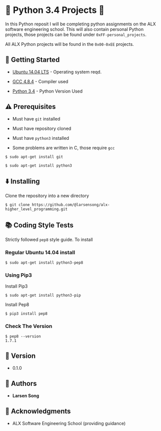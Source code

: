 # :ocean: Python 3.4 Projects :ocean:

In this Python reposit I will be completing python assignments on the ALX software engineering school. This will also contain personal Python projects, those projects can be found under <code>0xFF-personal_projects</code>. 

All ALX Python projects will be found in the <code>0x00-0xEE</code> projects.

## :running: Getting Started

* [Ubuntu 14.04 LTS](http://releases.ubuntu.com/14.04/) - Operating system reqd.

* [GCC 4.8.4](https://gcc.gnu.org/gcc-4.8/) - Compiler used

* [Python 3.4](https://www.python.org/download/releases/3.4.0/) - Python Version Used

## :warning: Prerequisites

* Must have `git` installed

* Must have repository cloned

* Must have `python3` installed

* Some problems are written in C, those require `gcc`

```
$ sudo apt-get install git
```

```
$ sudo apt-get install python3
```


## :arrow_down: Installing

Clone the repository into a new directory

```
$ git clone https://github.com/@larsensong/alx-higher_level_programming.git
```
## :books: Coding Style Tests

Strictly followed `pep8` style guide. To install

### Regular Ubuntu 14.04 install

```
$ sudo apt-get install python3-pep8
```

### Using Pip3

Install Pip3

```
$ sudo apt-get install python3-pip
```

Install Pep8

```
$ pip3 install pep8
```

### Check The Version

```
$ pep8 --version
1.7.1
```

## :pencil: Version

* 0.1.0


## :blue_book: Authors
* **Larsen Song**

## :mega: Acknowledgments

* ALX Software  Engineering School (providing guidance)
